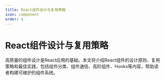 ```yaml
---
title: React组件设计与复用策略
icon: component
order: 4
---
```


# React组件设计与复用策略

高质量的组件设计是React应用的基础。本文将介绍React组件的设计原则、复用策略和最佳实践，包括组件分类、组件通信、高阶组件、Hooks等内容，帮助读者构建可维护的组件系统。
